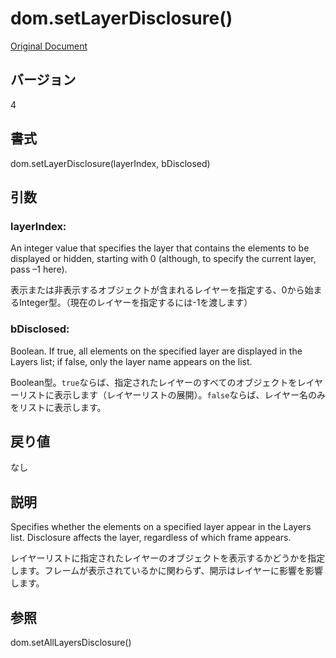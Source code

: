 # dom.setLayerDisclosure()

[Original Document](http://help.adobe.com/en_US/fireworks/cs/extend/WS5b3ccc516d4fbf351e63e3d1183c94856c-79bd.html)

## バージョン

4

## 書式

dom.setLayerDisclosure(layerIndex, bDisclosed)

## 引数

### layerIndex:

An integer value that specifies the layer that contains the elements to be displayed or hidden, starting with 0 (although, to specify the current layer, pass –1 here).

表示または非表示するオブジェクトが含まれるレイヤーを指定する、0から始まるInteger型。（現在のレイヤーを指定するには-1を渡します）

### bDisclosed:

Boolean. If true, all elements on the specified layer are displayed in the Layers list; if false, only the layer name appears on the list. 

Boolean型。```true```ならば、指定されたレイヤーのすべてのオブジェクトをレイヤーリストに表示します（レイヤーリストの展開）。```false```ならば、レイヤー名のみをリストに表示します。

## 戻り値

なし

## 説明

Specifies whether the elements on a specified layer appear in the Layers list. Disclosure affects the layer, regardless of which frame appears.

レイヤーリストに指定されたレイヤーのオブジェクトを表示するかどうかを指定します。フレームが表示されているかに関わらず、開示はレイヤーに影響を影響します。

## 参照

dom.setAllLayersDisclosure()